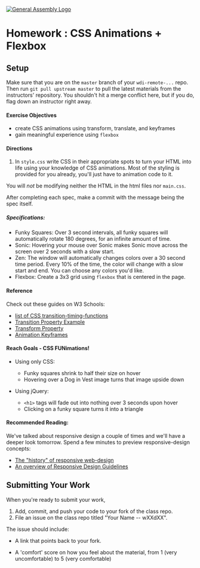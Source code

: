 [![General Assembly Logo](https://camo.githubusercontent.com/1a91b05b8f4d44b5bbfb83abac2b0996d8e26c92/687474703a2f2f692e696d6775722e636f6d2f6b6538555354712e706e67)](https://generalassemb.ly/education/web-development-immersive)

# Homework : CSS Animations + Flexbox

## Setup

Make sure that you are on the `master` branch of your `wdi-remote-...` repo.
Then run `git pull upstream master` to pull the latest materials from the
instructors' repository. You shouldn't hit a merge conflict here, but if you do,
flag down an instructor right away.

#### Exercise Objectives

- create CSS animations using transform, translate, and keyframes
- gain meaningful experience using `flexbox`

#### Directions

1.  In `style.css` write CSS in their appropriate spots to turn your HTML into life using your knowledge of CSS animations. Most of the styling is provided for you already, you'll just have to animation code to it.

You will *not* be modifying neither the HTML in the html files nor  `main.css`.

After completing each spec, make a commit with the message being the spec itself.

##### Specifications:
  - Funky Squares: Over 3 second intervals, all funky squares will automatically rotate 180 degrees, for an infinite amount of time.
  - Sonic: Hovering your mouse over Sonic makes Sonic move across the screen over 2 seconds with a slow start.
  - Zen: The window will automatically changes colors over a 30 second time period. Every 10% of the time, the color will change with a slow start and end. You can choose any colors you'd like.
  - Flexbox: Create a 3x3 grid using `flexbox` that is centered in the page.


#### Reference
Check out these guides on W3 Schools:
 - [list of CSS transition-timing-functions](http://www.w3schools.com/cssref/css3_pr_transition-timing-function.asp)
- [Transition Property Example](http://www.w3schools.com/cssref/css3_pr_transition.asp)
- [Transform Property](http://www.w3schools.com/cssref/css3_pr_transform.asp)
- [Animation Keyframes](http://www.w3schools.com/cssref/css3_pr_animation-keyframes.asp)



#### Reach Goals - CSS FUNimations!

- Using only CSS:
  - Funky squares shrink to half their size on hover
  - Hovering over a Dog in Vest image turns that image upside down

- Using jQuery:
  - `<h1>` tags will fade out into nothing over 3 seconds upon hover
  - Clicking on a funky square turns it into a triangle


#### Recommended Reading:
We've talked about responsive design a couple of times and we'll have a deeper look tomorrow. Spend a few minutes to preview responsive-design concepts:

- [The "history" of responsive web-design](http://alistapart.com/article/responsive-web-design)
- [An overview of Responsive Design Guidelines](https://www.smashingmagazine.com/responsive-web-design-guidelines-tutorials/)

## Submitting Your Work

  When you're ready to submit your work,

  1.  Add, commit, and push your code to your fork of the class repo.
  2.  File an issue on the class repo titled "Your Name -- wXXdXX".

  The issue should include:

  -   A link that points back to your fork.

  -   A 'comfort' score on how you feel about the material, from 1 (very
      uncomfortable) to 5 (very comfortable)

